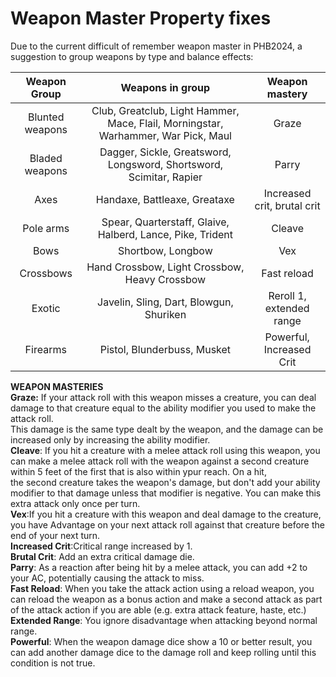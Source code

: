 
# Weapon Master Property fixes

Due to the current difficult of remember weapon master in PHB2024, a suggestion to group weapons by type and balance effects:


| Weapon Group | Weapons in group |Weapon mastery |
|:-----------:|:--------------:|:--------------:|
| Blunted weapons| Club, Greatclub, Light Hammer, Mace, Flail, Morningstar, Warhammer, War Pick, Maul | Graze          |
| Bladed weapons | Dagger, Sickle, Greatsword, Longsword, Shortsword, Scimitar, Rapier     | Parry        |
| Axes | Handaxe, Battleaxe, Greataxe |Increased crit, brutal crit|
| Pole arms | Spear, Quarterstaff, Glaive, Halberd, Lance, Pike, Trident   | Cleave         |
| Bows   | Shortbow, Longbow     | Vex            |
| Crossbows | Hand Crossbow, Light Crossbow, Heavy Crossbow   | Fast reload |
| Exotic| Javelin, Sling, Dart, Blowgun, Shuriken |Reroll 1, extended range|
| Firearms | Pistol, Blunderbuss, Musket   | Powerful, Increased Crit| 

**WEAPON MASTERIES**  
**Graze:** If your attack roll with this weapon misses a creature, you can deal damage to that creature equal to the ability modifier you used to make the attack roll.  
This damage is the same type dealt by the weapon, and the damage can be increased only by increasing the ability modifier.  
**Cleave**: If you hit a creature with a melee attack roll using this weapon, you can make a melee attack roll with the weapon against a second creature within 5 feet of the first that is also within ypur reach. On a hit,  
the second creature takes the weapon's damage, but don't add your ability modifier to that damage unless that modifier is negative. You can make this extra attack only once per turn.  
**Vex**:If you hit a creature with this weapon and deal damage to the creature, you have Advantage on your next attack roll against that creature before the end of your next turn.  
**Increased Crit**:Critical range increased by 1.  
**Brutal Crit**: Add an extra critical damage die.  
**Parry**: As a reaction after being hit by a melee attack, you can add +2 to your AC, potentially causing the attack to miss.  
**Fast Reload**: When you take the attack action using a reload weapon, you can reload the weapon as a bonus action and make a second attack as part of the attack action if you are able (e.g. extra attack feature, haste, etc.)  
**Extended Range**: You ignore disadvantage when attacking beyond normal range.  
**Powerful**: When the weapon damage dice show a 10 or better result, you can add another damage dice to the damage roll and keep rolling until this condition is not true.  
